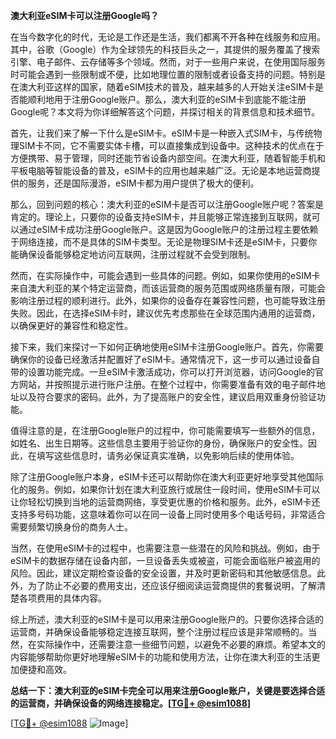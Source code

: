 **澳大利亚eSIM卡可以注册Google吗？**

在当今数字化的时代，无论是工作还是生活，我们都离不开各种在线服务和应用。其中，谷歌（Google）作为全球领先的科技巨头之一，其提供的服务覆盖了搜索引擎、电子邮件、云存储等多个领域。然而，对于一些用户来说，在使用国际服务时可能会遇到一些限制或不便，比如地理位置的限制或者设备支持的问题。特别是在澳大利亚这样的国家，随着eSIM技术的普及，越来越多的人开始关注eSIM卡是否能顺利地用于注册Google账户。那么，澳大利亚的eSIM卡到底能不能注册Google呢？本文将为你详细解答这个问题，并探讨相关的背景信息和技术细节。

首先，让我们来了解一下什么是eSIM卡。eSIM卡是一种嵌入式SIM卡，与传统物理SIM卡不同，它不需要实体卡槽，可以直接集成到设备中。这种技术的优点在于方便携带、易于管理，同时还能节省设备内部空间。在澳大利亚，随着智能手机和平板电脑等智能设备的普及，eSIM卡的应用也越来越广泛。无论是本地运营商提供的服务，还是国际漫游，eSIM卡都为用户提供了极大的便利。

那么，回到问题的核心：澳大利亚的eSIM卡是否可以注册Google账户呢？答案是肯定的。理论上，只要你的设备支持eSIM卡，并且能够正常连接到互联网，就可以通过eSIM卡成功注册Google账户。这是因为Google账户的注册过程主要依赖于网络连接，而不是具体的SIM卡类型。无论是物理SIM卡还是eSIM卡，只要你能确保设备能够稳定地访问互联网，注册过程就不会受到限制。

然而，在实际操作中，可能会遇到一些具体的问题。例如，如果你使用的eSIM卡来自澳大利亚的某个特定运营商，而该运营商的服务范围或网络质量有限，可能会影响注册过程的顺利进行。此外，如果你的设备存在兼容性问题，也可能导致注册失败。因此，在选择eSIM卡时，建议优先考虑那些在全球范围内通用的运营商，以确保更好的兼容性和稳定性。

接下来，我们来探讨一下如何正确地使用eSIM卡注册Google账户。首先，你需要确保你的设备已经激活并配置好了eSIM卡。通常情况下，这一步可以通过设备自带的设置功能完成。一旦eSIM卡激活成功，你可以打开浏览器，访问Google的官方网站，并按照提示进行账户注册。在整个过程中，你需要准备有效的电子邮件地址以及符合要求的密码。此外，为了提高账户的安全性，建议启用双重身份验证功能。

值得注意的是，在注册Google账户的过程中，你可能需要填写一些额外的信息，如姓名、出生日期等。这些信息主要用于验证你的身份，确保账户的安全性。因此，在填写这些信息时，请务必保证真实准确，以免影响后续的使用体验。

除了注册Google账户本身，eSIM卡还可以帮助你在澳大利亚更好地享受其他国际化的服务。例如，如果你计划在澳大利亚旅行或居住一段时间，使用eSIM卡可以让你轻松切换到当地的运营商网络，享受更优惠的价格和服务。此外，eSIM卡还支持多号码功能，这意味着你可以在同一设备上同时使用多个电话号码，非常适合需要频繁切换身份的商务人士。

当然，在使用eSIM卡的过程中，也需要注意一些潜在的风险和挑战。例如，由于eSIM卡的数据存储在设备内部，一旦设备丢失或被盗，可能会面临账户被盗用的风险。因此，建议定期检查设备的安全设置，并及时更新密码和其他敏感信息。此外，为了防止不必要的费用支出，还应该仔细阅读运营商提供的套餐说明，了解清楚各项费用的具体内容。

综上所述，澳大利亚的eSIM卡是可以用来注册Google账户的。只要你选择合适的运营商，并确保设备能够稳定连接互联网，整个注册过程应该是非常顺畅的。当然，在实际操作中，还需要注意一些细节问题，以避免不必要的麻烦。希望本文的内容能够帮助你更好地理解eSIM卡的功能和使用方法，让你在澳大利亚的生活更加便捷和高效。

**总结一下：澳大利亚的eSIM卡完全可以用来注册Google账户，关键是要选择合适的运营商，并确保设备的网络连接稳定。[[TG💪+ @esim1088](https://t.me/s/esim1088)]**

[[TG💪+ @esim1088](https://t.me/s/esim1088) ![Image](https://i.postimg.cc/4NQfJmqS/Snipaste-2025-05-13-00-14-12.png)]